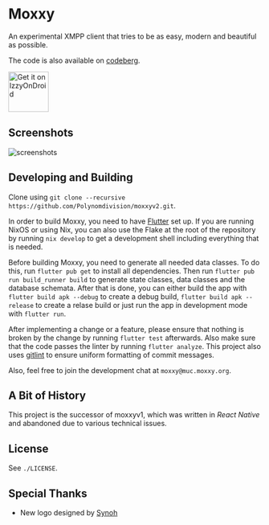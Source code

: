 # Moxxy

An experimental XMPP client that tries to be as easy, modern and beautiful as possible.

The code is also available on [codeberg](https://codeberg.org/moxxy/moxxyv2).

[<img src="https://gitlab.com/IzzyOnDroid/repo/-/raw/master/assets/IzzyOnDroid.png" alt="Get it on IzzyOnDroid" height="80" />](https://apt.izzysoft.de/fdroid/index/apk/me.polynom.moxxyv2)

## Screenshots

![screenshots](./assets/repo/title.png)

## Developing and Building

Clone using `git clone --recursive https://github.com/Polynomdivision/moxxyv2.git`.

In order to build Moxxy, you need to have [Flutter](https://docs.flutter.dev/get-started/install) set
up. If you are running NixOS or using Nix, you can also use the Flake at the root of the repository
by running `nix develop` to get a development shell including everything that is needed.

Before building Moxxy, you need to generate all needed data classes. To do this, run
`flutter pub get` to install all dependencies. Then run `flutter pub run build_runner build` to generate
state classes, data classes and the database schemata. After that is done, you can either
build the app with `flutter build apk --debug` to create a debug build,
`flutter build apk --release` to create a relase build or just run the app in development
mode with `flutter run`.

After implementing a change or a feature, please ensure that nothing is broken by the change
by running `flutter test` afterwards. Also make sure that the code passes the linter by
running `flutter analyze`. This project also uses [gitlint](https://github.com/jorisroovers/gitlint)
to ensure uniform formatting of commit messages.

Also, feel free to join the development chat at `moxxy@muc.moxxy.org`.

## A Bit of History

This project is the successor of moxxyv1, which was written in *React Native* and abandoned
due to various technical issues.

## License

See `./LICENSE`.

## Special Thanks

- New logo designed by [Synoh](https://twitter.com/synoh_manda)
